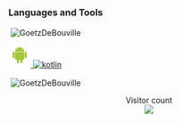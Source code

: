 ### Languages and Tools

<p>&nbsp;<img align="center" src="https://github-readme-stats.vercel.app/api/top-langs/?username=GoetzDeBouville&theme=radical&hide_border=true&size_weight=0.5&count_weight=0.5&border_radius=30&bg_color=30,43e964,43c8e9&title_color=4b3a3e&text_color=585657&icon_color=ee2350" alt="GoetzDeBouville" /></p>

<p align="left"> <a href="https://developer.android.com" target="_blank"> <img src="https://raw.githubusercontent.com/devicons/devicon/master/icons/android/android-original-wordmark.svg" alt="android" width="40" height="40"/> </a> <a href="https://kotlinlang.org" target="_blank"> <img src="https://www.vectorlogo.zone/logos/kotlinlang/kotlinlang-icon.svg" alt="kotlin" width="40" height="40"/> </a> </p>

<p>&nbsp;<img align="center" src="https://github-readme-stats.vercel.app/api?username=GoetzDeBouville&show_icons=true&locale=en&theme=radical&hide_border=true&include_all_commits=true&count_private=true&line_height=30&border_radius=30&bg_color=30,43e964,43c8e9&title_color=4b3a3e&text_color=585657&icon_color=ee2350&custom_title=Stats&show=reviews,prs_merged,prs_merged_percentage&hide=stars" alt="GoetzDeBouville" /></p>

<p align="center"> 
  Visitor count<br>
  <img src="https://profile-counter.glitch.me/GoetzDeBouville/count.svg" />
</p>
